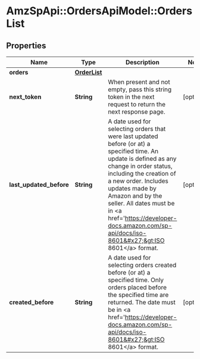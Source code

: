 # AmzSpApi::OrdersApiModel::OrdersList

## Properties
Name | Type | Description | Notes
------------ | ------------- | ------------- | -------------
**orders** | [**OrderList**](OrderList.md) |  | 
**next_token** | **String** | When present and not empty, pass this string token in the next request to return the next response page. | [optional] 
**last_updated_before** | **String** | A date used for selecting orders that were last updated before (or at) a specified time. An update is defined as any change in order status, including the creation of a new order. Includes updates made by Amazon and by the seller. All dates must be in &lt;a href&#x3D;&#x27;https://developer-docs.amazon.com/sp-api/docs/iso-8601&#x27;&gt;ISO 8601&lt;/a&gt; format. | [optional] 
**created_before** | **String** | A date used for selecting orders created before (or at) a specified time. Only orders placed before the specified time are returned. The date must be in &lt;a href&#x3D;&#x27;https://developer-docs.amazon.com/sp-api/docs/iso-8601&#x27;&gt;ISO 8601&lt;/a&gt; format. | [optional] 

